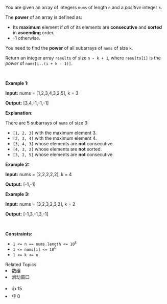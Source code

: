 <p>You are given an array of integers <code>nums</code> of length <code>n</code> and a <em>positive</em> integer <code>k</code>.</p>

<p>The <strong>power</strong> of an array is defined as:</p>

<ul> 
 <li>Its <strong>maximum</strong> element if <em>all</em> of its elements are <strong>consecutive</strong> and <strong>sorted</strong> in <strong>ascending</strong> order.</li> 
 <li>-1 otherwise.</li> 
</ul>

<p>You need to find the <strong>power</strong> of all <span data-keyword="subarray-nonempty">subarrays</span> of <code>nums</code> of size <code>k</code>.</p>

<p>Return an integer array <code>results</code> of size <code>n - k + 1</code>, where <code>results[i]</code> is the <em>power</em> of <code>nums[i..(i + k - 1)]</code>.</p>

<p>&nbsp;</p> 
<p><strong class="example">Example 1:</strong></p>

<div class="example-block"> 
 <p><strong>Input:</strong> <span class="example-io">nums = [1,2,3,4,3,2,5], k = 3</span></p> 
</div>

<p><strong>Output:</strong> [3,4,-1,-1,-1]</p>

<p><strong>Explanation:</strong></p>

<p>There are 5 subarrays of <code>nums</code> of size 3:</p>

<ul> 
 <li><code>[1, 2, 3]</code> with the maximum element 3.</li> 
 <li><code>[2, 3, 4]</code> with the maximum element 4.</li> 
 <li><code>[3, 4, 3]</code> whose elements are <strong>not</strong> consecutive.</li> 
 <li><code>[4, 3, 2]</code> whose elements are <strong>not</strong> sorted.</li> 
 <li><code>[3, 2, 5]</code> whose elements are <strong>not</strong> consecutive.</li> 
</ul>

<p><strong class="example">Example 2:</strong></p>

<div class="example-block"> 
 <p><strong>Input:</strong> <span class="example-io">nums = [2,2,2,2,2], k = 4</span></p> 
</div>

<p><strong>Output:</strong> <span class="example-io">[-1,-1]</span></p>

<p><strong class="example">Example 3:</strong></p>

<div class="example-block"> 
 <p><strong>Input:</strong> <span class="example-io">nums = [3,2,3,2,3,2], k = 2</span></p> 
</div>

<p><strong>Output:</strong> <span class="example-io">[-1,3,-1,3,-1]</span></p>

<p>&nbsp;</p> 
<p><strong>Constraints:</strong></p>

<ul> 
 <li><code>1 &lt;= n == nums.length &lt;= 10<sup>5</sup></code></li> 
 <li><code>1 &lt;= nums[i] &lt;= 10<sup>6</sup></code></li> 
 <li><code>1 &lt;= k &lt;= n</code></li> 
</ul>

<div><div>Related Topics</div><div><li>数组</li><li>滑动窗口</li></div></div><br><div><li>👍 15</li><li>👎 0</li></div>